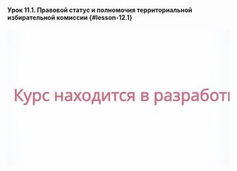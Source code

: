 #### Урок 11.1. Правовой статус и полномочия территориальной избирательной комиссии {#lesson-12.1}

![Рисунок 11.1. Подведение итогов голосования проводится открыто и гласно. Лица, которые могут присутствовать при подсчете голосов избирателей вправе вести фото- и видео- съемку.](./11.1.svg)
